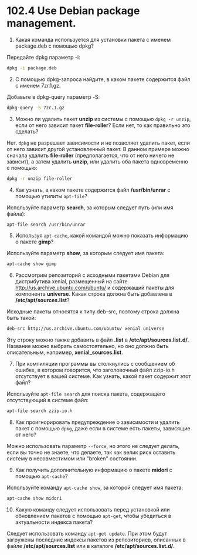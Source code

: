 # 102.4 Use Debian package management.

1. Какая команда используется для установки пакета с именем package.deb с помощью dpkg? 

Передайте dpkg параметр -i:
```sh
dpkg -i package.deb
```

2. С помощью dpkg-запроса найдите, в каком пакете содержится файл с именем 7zr.1.gz.

Добавьте в dpkg-query параметр -S:
```sh
dpkg-query -S 7zr.1.gz
```

3. Можно ли удалить пакет **unzip** из системы с помощью `dpkg -r unzip`, если от него зависит пакет **file-roller**? Если нет, то как правильно это сделать? 

Нет. `dpkg` не разрешает зависимости и не позволяет удалить пакет, если от него зависит другой установленный пакет. В данном примере можно сначала удалить **file-roller** (предполагается, что от него ничего не зависит), а затем удалить **unzip**, или удалить оба пакета одновременно с помощью:

```sh
dpkg -r unzip file-roller
```

4. Как узнать, в каком пакете содержится файл **/usr/bin/unrar** с помощью утилиты `apt-file`? 

Используйте параметр **search**, за которым следует путь (или имя файла):
```sh
apt-file search /usr/bin/unrar
```

5. Используя `apt-cache`, какой командой можно показать информацию о пакете **gimp**? 

Используйте параметр **show**, за которым следует имя пакета:
```sh
apt-cache show gimp
```

6. Рассмотрим репозиторий с исходными пакетами Debian для дистрибутива xenial, размещенный на сайте http://us.archive.ubuntu.com/ubuntu/ и содержащий пакеты для компонента **universe**. Какая строка должна быть добавлена в **/etc/apt/sources.list**? 

Исходные пакеты относятся к типу deb-src, поэтому строка должна быть такой: 
```sh
deb-src http://us.archive.ubuntu.com/ubuntu/ xenial universe
``` 
Эту строку можно также добавить в файл **.list** в **/etc/apt/sources.list.d/**. Название можно выбрать самостоятельно, но оно должно быть описательным, например, **xenial_sources.list**.

7. При компиляции программы вы столкнулись с сообщением об ошибке, в котором говорится, что заголовочный файл zzip-io.h отсутствует в вашей системе. Как узнать, какой пакет содержит этот файл? 

Используйте `apt-file search` для поиска пакета, содержащего отсутствующий в системе файл:
```sh
apt-file search zzip-io.h
```

8. Как проигнорировать предупреждение о зависимости и удалить пакет с помощью `dpkg`, даже если в системе есть пакеты, зависящие от него? 

Можно использовать параметр `--force`, но этого не следует делать, если вы точно не знаете, что делаете, так как велик риск оставить систему в несовместимом или "broken" состоянии.

9.  Как получить дополнительную информацию о пакете **midori** с помощью `apt-cache`? 

Используйте команду `apt-cache show`, за которой следует имя пакета:
```sh
apt-cache show midori
```

10. Какую команду следует использовать перед установкой или обновлением пакетов с помощью `apt-get`, чтобы убедиться в актуальности индекса пакета? 

Следует использовать команду `apt-get update`. При этом будут загружены последние индексы пакетов из репозиториев, описанных в файле **/etc/apt/sources.list** или в каталоге **/etc/apt/sources.list.d/**.